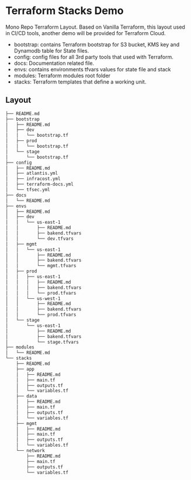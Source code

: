# Terraform Stacks Demo

Mono Repo Terraform Layout. Based on Vanilla Terraform, this layout used in CI/CD tools, another demo will be provided for Terraform Cloud.

- bootstrap: contains Terraform bootstrap for S3 bucket, KMS key and Dynamodb table for State files.
- config: config files for all 3rd party tools that used with Terraform.
- docs: Documentation related file.
- envs: contains environments tfvars values for  state file and stack
- modules: Terraform modules root folder
- stacks: Terraform templates that define a working unit.

## Layout

```bash
├── README.md
├── bootstrap
│   ├── README.md
│   ├── dev
│   │   └── bootstrap.tf
│   ├── prod
│   │   └── bootstrap.tf
│   └── stage
│       └── bootstrap.tf
├── config
│   ├── README.md
│   ├── atlantis.yml
│   ├── infracost.yml
│   ├── terraform-docs.yml
│   └── tfsec.yml
├── docs
│   └── README.md
├── envs
│   ├── README.md
│   ├── dev
│   │   └── us-east-1
│   │       ├── README.md
│   │       ├── bakend.tfvars
│   │       └── dev.tfvars
│   ├── mgmt
│   │   └── us-east-1
│   │       ├── README.md
│   │       ├── bakend.tfvars
│   │       └── mgmt.tfvars
│   ├── prod
│   │   ├── us-east-1
│   │   │   ├── README.md
│   │   │   ├── bakend.tfvars
│   │   │   └── prod.tfvars
│   │   └── us-west-1
│   │       ├── README.md
│   │       ├── bakend.tfvars
│   │       └── prod.tfvars
│   └── stage
│       └── us-east-1
│           ├── README.md
│           ├── bakend.tfvars
│           └── stage.tfvars
├── modules
│   └── README.md
└── stacks
    ├── README.md
    ├── app
    │   ├── README.md
    │   ├── main.tf
    │   ├── outputs.tf
    │   └── variables.tf
    ├── data
    │   ├── README.md
    │   ├── main.tf
    │   ├── outputs.tf
    │   └── variables.tf
    ├── mgmt
    │   ├── README.md
    │   ├── main.tf
    │   ├── outputs.tf
    │   └── variables.tf
    └── network
        ├── README.md
        ├── main.tf
        ├── outputs.tf
        └── variables.tf
```
